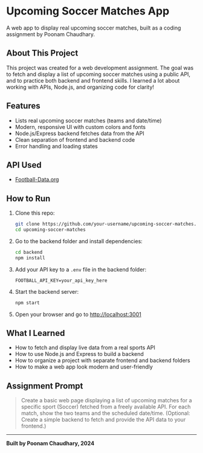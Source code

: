 # Upcoming Soccer Matches App

A web app to display real upcoming soccer matches, built as a coding assignment by Poonam Chaudhary.

## About This Project
This project was created for a web development assignment. The goal was to fetch and display a list of upcoming soccer matches using a public API, and to practice both backend and frontend skills. I learned a lot about working with APIs, Node.js, and organizing code for clarity!

## Features
- Lists real upcoming soccer matches (teams and date/time)
- Modern, responsive UI with custom colors and fonts
- Node.js/Express backend fetches data from the API
- Clean separation of frontend and backend code
- Error handling and loading states

## API Used
- [Football-Data.org](https://api.football-data.org/v4/matches)

## How to Run
1. Clone this repo:
   ```bash
   git clone https://github.com/your-username/upcoming-soccer-matches.git
   cd upcoming-soccer-matches
   ```
2. Go to the backend folder and install dependencies:
   ```bash
   cd backend
   npm install
   ```
3. Add your API key to a `.env` file in the backend folder:
   ```
   FOOTBALL_API_KEY=your_api_key_here
   ```
4. Start the backend server:
   ```bash
   npm start
   ```
5. Open your browser and go to [http://localhost:3001](http://localhost:3001)

## What I Learned
- How to fetch and display live data from a real sports API
- How to use Node.js and Express to build a backend
- How to organize a project with separate frontend and backend folders
- How to make a web app look modern and user-friendly

## Assignment Prompt
> Create a basic web page displaying a list of upcoming matches for a specific sport (Soccer) fetched from a freely available API. For each match, show the two teams and the scheduled date/time. (Optional: Create a simple backend to fetch and provide the API data to your frontend.)

---

**Built by Poonam Chaudhary, 2024** 